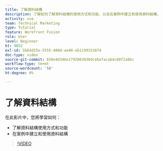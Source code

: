 ```yaml
---
title: 了解資料結構
description: 了解如何了解資料結構的使用方式和功能，以及在案例中建立和使用資料結構，全部在 [!DNL Adobe Workfront Fusion].
activity: use
team: Technical Marketing
type: Tutorial
feature: Workfront Fusion
role: User
level: Beginner
kt: 9052
exl-id: 5b64d25e-5555-400d-ae40-eb1199153874
doc-type: video
source-git-commit: 650e4d346e1792863930dcebafacab4c88f2a8bc
workflow-type: tm+mt
source-wordcount: '50'
ht-degree: 0%

---
```


# 了解資料結構

在此影片中，您將學習如何：

* 了解資料結構使用方式和功能
* 在案例中建立和使用資料結構

>[!VIDEO](https://video.tv.adobe.com/v/335293/?quality=12&learn=on)
